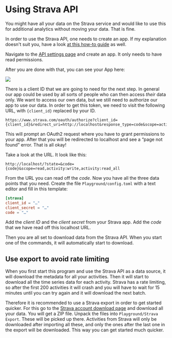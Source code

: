 # Using Strava API

You might have all your data on the Strava service and would like to use this for additional analytics without moving your data. That is fine.

In order to use the Strava API, one needs to create an app. If my explanation doesn't suit you, have a look [at this how-to guide](https://towardsdatascience.com/using-the-strava-api-and-pandas-to-explore-your-activity-data-d94901d9bfde) as well.

Navigate to the [API settings page](https://www.strava.com/settings/api) and create an app. It only needs to have read permissions.

After you are done with that, you can see your App here:

![](strava-api-2.png)

There is a client ID that we are going to need for the next step. In general our app could be used by all sorts of people who can then access _their_ data only. We want to access our own data, but we still need to authorize our app to use our data. In order to get this token, we need to visit the following URL, with `{client_id}` replaced by your ID.

```
https://www.strava.com/oauth/authorize?client_id={client_id}&redirect_uri=http://localhost&response_type=code&scope=activity:read_all
```

This will prompt an OAuth2 request where you have to grant permissions to your app. After that you will be redirected to localhost and see a “page not found” error. That is all okay!

Take a look at the URL. It look like this:

```
http://localhost/?state=&code={code}&scope=read,activity:write,activity:read_all
```

From the URL you can read off the _code_. Now you have all the three data points that you need. Create the file `Playground/config.toml` with a text editor and fill in this template:

```toml
[strava]
client_id = "…"
client_secret = "…"
code = "…"
```

Add the _client ID_ and the _client secret_ from your Strava app. Add the _code_ that we have read off this localhost URL.

Then you are all set to download data from the Strava API. When you start one of the commands, it will automatically start to download.

## Use export to avoid rate limiting

When you first start this program and use the Strava API as a data source, it will download the metadata for all your activities. Then it will start to download all the time series data for each activity. Strava has a rate limiting, so after the first 200 activities it will crash and you will have to wait for 15 minutes until you can try again and it will download the next batch.

Therefore it is recommended to use a Strava export in order to get started quicker. For this go to the [Strava account download page](https://www.strava.com/athlete/delete_your_account) and download all your data. You will get a ZIP file. Unpack the files into `Playground/Strava Export`. These will be picked up there. Activities from Strava will only be downloaded after importing all these, and only the ones after the last one in the export will be downloaded. This way you can get started much quicker.